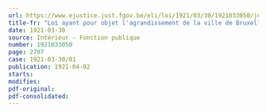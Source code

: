 ```yaml
---
url: https://www.ejustice.just.fgov.be/eli/loi/1921/03/30/1921033050/justel
title-fr: "Loi ayant pour objet l'agrandissement de la ville de Bruxelles en vue de l'extension des installations maritimes"
date: 1921-03-30
source: Intérieur - Fonction publique
number: 1921033050
page: 2707
case: 1921-03-30/01
publication: 1921-04-02
starts:
modifies:
pdf-original:
pdf-consolidated:
---
```


